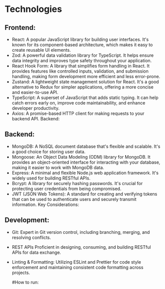 
# Technologies

## Frontend:

* React: A popular JavaScript library for building user interfaces. It's known for its component-based architecture, which makes it easy to create reusable UI elements.   
* Zod: A powerful data validation library for TypeScript. It helps ensure data integrity and improves type safety throughout your application.
* React Hook Form: A library that simplifies form handling in React. It provides features like controlled inputs, validation, and submission handling, making form development more efficient and less error-prone.
* Zustand: A lightweight state management solution for React. It's a good alternative to Redux for simpler applications, offering a more concise and easier-to-use API.
* TypeScript: A superset of JavaScript that adds static typing. It can help catch errors early on, improve code maintainability, and enhance developer productivity.
* Axios: A promise-based HTTP client for making requests to your backend API.
Backend:

## Backend:
* MongoDB: A NoSQL document database that's flexible and scalable. It's a good choice for storing user data.
* Mongoose: An Object Data Modeling (ODM) library for MongoDB. It provides an object-oriented interface for interacting with your database, making it easier to work with MongoDB data.
* Express: A minimal and flexible Node.js web application framework. It's widely used for building RESTful APIs.
* Bcrypt: A library for securely hashing passwords. It's crucial for protecting user credentials from being compromised.
* JWT (JSON Web Tokens): A standard for creating and verifying tokens that can be used to authenticate users and securely transmit information.
Key Considerations:

## Development:

* Git: Expert in Git version control, including branching, merging, and resolving conflicts.
* REST APIs Proficient in designing, consuming, and building RESTful APIs for data exchange.
* Linting & Formatting: Utilizing ESLint and Prettier for code style enforcement and maintaining consistent code formatting across projects.

  #How to run:

